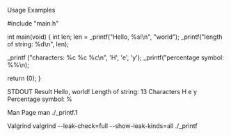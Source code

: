 Usage Examples

#include "main.h"

int main(void)
{
int len;
len = _printf("Hello, %s!\n", "world");
_printf("length of string: %d\n", len);

_printf ("characters: %c %c %c\n", 'H', 'e', 'y');
_printf("percentage symbol: %%\n);

return (0);
}

STDOUT Result
Hello, world!
Length of string: 13
Characters H e y
Percentage symbol: %

Man Page
man ./_printf.1

Valgrind
valgrind --leak-check=full --show-leak-kinds=all ./_printf



